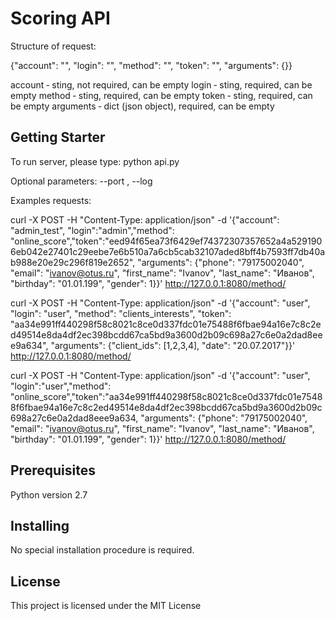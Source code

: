 # Scoring API

Structure of request:

{"account": "", "login": "", "method": "", "token": "", "arguments": {}}

account ‑ sting, not required, can be empty
login ‑ sting, required, can be empty
method ‑ sting, required, can be empty
token ‑ sting, required, can be empty
arguments ‑ dict (json object), required, can be empty


## Getting Starter

To run server, please type: python api.py

Optional parameters:
--port , --log  


Examples requests:

curl -X POST  -H "Content-Type: application/json" -d '{"account": "admin_test", "login":"admin","method": "online_score","token":"eed94f65ea73f6429ef74372307357652a4a5291906eb042e27401c29eebe7e6b510a7a6cb5cab32107aded8bff4b7593ff7db40ab988e20e29c296f819e2652",
 "arguments": {"phone": "79175002040", "email": "ivanov@otus.ru", "first_name": "Ivanov",
"last_name": "Иванов", "birthday": "01.01.199", "gender": 1}}' http://127.0.0.1:8080/method/

curl -X POST  -H "Content-Type: application/json" -d '{"account": "user", "login": "user",
"method": "clients_interests", "token":
"aa34e991ff440298f58c8021c8ce0d337fdc01e75488f6fbae94a16e7c8c2ed49514e8da4df2ec398bcdd67ca5bd9a3600d2b09c698a27c6e0a2dad8eee9a634",
 "arguments": {"client_ids": [1,2,3,4], "date": "20.07.2017"}}' http://127.0.0.1:8080/method/


curl -X POST  -H "Content-Type: application/json" -d '{"account": "user", "login":"user","method": "online_score","token":"aa34e991ff440298f58c8021c8ce0d337fdc01e75488f6fbae94a16e7c8c2ed49514e8da4df2ec398bcdd67ca5bd9a3600d2b09c698a27c6e0a2dad8eee9a634,
 "arguments": {"phone": "79175002040", "email": "ivanov@otus.ru", "first_name": "Ivanov",
"last_name": "Иванов", "birthday": "01.01.199", "gender": 1}}' http://127.0.0.1:8080/method/


## Prerequisites

Python version 2.7

## Installing

No special installation procedure is required. 

## License

This project is licensed under the MIT License

